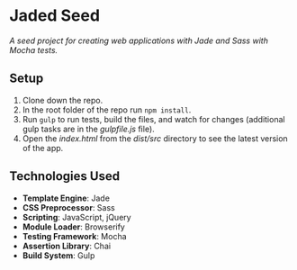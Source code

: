 # Jaded Seed
*A seed project for creating web applications with Jade and Sass with Mocha tests.*

## Setup
1. Clone down the repo.
2. In the root folder of the repo run `npm install`.
3. Run `gulp` to run tests, build the files, and watch for changes (additional gulp tasks are in the *gulpfile.js* file).
4. Open the *index.html* from the *dist/src* directory to see the latest version of the app.

## Technologies Used
- **Template Engine**: Jade
- **CSS Preprocessor**: Sass
- **Scripting**: JavaScript, jQuery
- **Module Loader**: Browserify
- **Testing Framework**: Mocha
- **Assertion Library**: Chai
- **Build System**: Gulp

